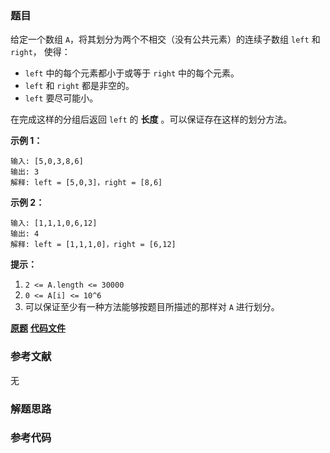 ### 题目
给定一个数组 `A`，将其划分为两个不相交（没有公共元素）的连续子数组 `left` 和 `right`， 使得：

  * `left` 中的每个元素都小于或等于 `right` 中的每个元素。
  * `left` 和 `right` 都是非空的。
  * `left` 要尽可能小。

在完成这样的分组后返回 `left` 的 **长度** 。可以保证存在这样的划分方法。



**示例 1：**

    
    
    输入: [5,0,3,8,6]
    输出: 3
    解释: left = [5,0,3]，right = [8,6]
    

**示例 2：**

    
    
    输入: [1,1,1,0,6,12]
    输出: 4
    解释: left = [1,1,1,0]，right = [6,12]
    



**提示：**

  1. `2 <= A.length <= 30000`
  2. `0 <= A[i] <= 10^6`
  3. 可以保证至少有一种方法能够按题目所描述的那样对 `A` 进行划分。



 **[原题](https://leetcode-cn.com/problems/partition-array-into-disjoint-intervals/)**    **[代码文件]()**


### 参考文献
无

### 解题思路




### 参考代码

```go


```




